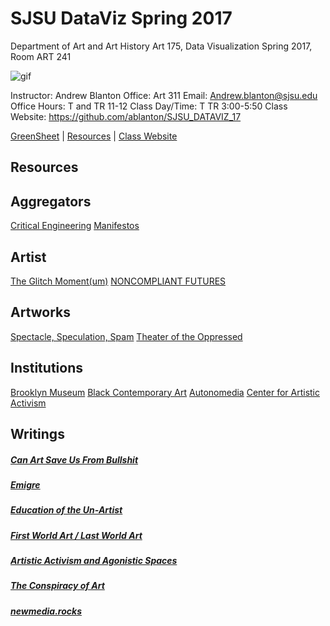 **SJSU DataViz Spring 2017**
======================
Department of Art and Art History
Art 175, Data Visualization Spring 2017, Room ART 241

![gif](http://i.imgur.com/zdzDxsA.gif)

Instructor: Andrew Blanton
Office: Art 311
Email: Andrew.blanton@sjsu.edu
Office Hours: T and TR 11-12
Class Day/Time: T TR 3:00-5:50
Class Website: https://github.com/ablanton/SJSU_DATAVIZ_17

[GreenSheet](https://github.com/ablanton/SJSU_DATAVIZ_17/blob/master/GREENSHEET.md)
| [Resources](https://github.com/ablanton/SJSU_DATAVIZ_17/blob/master/RESOURCES.md)
| [Class Website](https://github.com/ablanton/SJSU_DATAVIZ_17)

Resources
---------

## Aggregators
[Critical Engineering](https://criticalengineering.org/)
[Manifestos](http://www.disnovation.org/manifestos/) 

## Artist
[The Glitch Moment(um)](http://networkcultures.org/_uploads/NN%234_RosaMenkman.pdf)
[NONCOMPLIANT FUTURES](http://disnovation.org/fnc2/index.html#english)

## Artworks
[Spectacle, Speculation, Spam](https://vimeo.com/194963450/7b76ebff6a)
[Theater of the Oppressed](http://www.tonyc.nyc/)

## Institutions
[Brooklyn Museum](https://www.brooklynmuseum.org/exhibitions/agitprop)
[Black Contemporary Art](http://blackcontemporaryart.tumblr.com/)
[Autonomedia](http://autonomedia.org/)
[Center for Artistic Activism](https://artisticactivism.org/reading-list/s)

## Writings 
##### [Can Art Save Us From Bullshit](http://www.publicseminar.org/2016/12/can-art-save-us-from-bullshit/#.WGrk5bYrJE5)
##### [Emigre](http://emigre.com/Editorial.php?sect=1&id=14)
##### [Education of the Un-Artist](http://xenopraxis.net/readings/kaprow_education1.pdf)
##### [First World Art / Last World Art](http://www.naimark.net/writing/firstword.html)
##### [Artistic Activism and Agonistic Spaces](http://www.artandresearch.org.uk/v1n2/mouffe.html)
##### [The Conspiracy of Art](https://kirkbrideplan.files.wordpress.com/2012/10/jean-baudrillard-the-conspiracy-of-art.pdf)
##### [newmedia.rocks](http://newmedia.rocks/notes/realtime.html)
